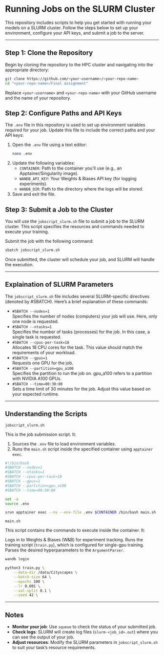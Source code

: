 # Running Jobs on the SLURM Cluster  

This repository includes scripts to help you get started with running your models on a SLURM cluster. Follow the steps below to set up your environment, configure your API keys, and submit a job to the server.  

---

## Step 1: Clone the Repository  

Begin by cloning the repository to the HPC cluster and navigating into the appropriate directory:  

```bash  
git clone https://github.com/<your-username>/<your-repo-name>
cd "<your-repo-name>/Final assignment"
```
Replace `<your-username>` and `<your-repo-name>` with your GitHub username and the name of your repository.

## Step 2: Configure Paths and API Keys

The `.env` file in this repository is used to set up environment variables required for your job. Update this file to include the correct paths and your API keys:

1. Open the `.env` file using a text editor:
   ```bash
   nano .env
   ```
2. Update the following variables:
   - `CONTAINER`: Path to the container you'll use (e.g., an Apptainer/Singularity image).
   - `WANDB_API_KEY`: Your Weights & Biases API key (for logging experiments).
   - `WANDB_DIR`: Path to the directory where the logs will be stored.
3. Save and exit the file.

## Step 3: Submit a Job to the Cluster

You will use the `jobscript_slurm.sh` file to submit a job to the SLURM cluster. This script specifies the resources and commands needed to execute your training.

Submit the job with the following command:

```bash
sbatch jobscript_slurm.sh
```

Once submitted, the cluster will schedule your job, and SLURM will handle the execution.

---

## Explaination of SLURM Parameters

The `jobscript_slurm.sh` file includes several SLURM-specific directives (denoted by #SBATCH). Here’s a brief explanation of these commands:

- `#SBATCH --nodes=1`  
   Specifies the number of nodes (computers) your job will use. Here, only one node is requested.
- `#SBATCH --ntasks=1`  
   Specifies the number of tasks (processes) for the job. In this case, a single task is requested.
- `#SBATCH --cpus-per-task=18`  
   Allocates 18 CPU cores for the task. This value should match the requirements of your workload.
- `#SBATCH --gpus=1`  
   Requests one GPU for the job.
- `#SBATCH --partition=gpu_a100`  
   Specifies the partition to run the job on. gpu_a100 refers to a partition with NVIDIA A100 GPUs.
- `#SBATCH --time=00:30:00`  
   Sets a time limit of 30 minutes for the job. Adjust this value based on your expected runtime.

---

## Understanding the Scripts

`jobscript_slurm.sh`

This is the job submission script. It:

1. Sources the `.env` file to load environment variables.
2. Runs the `main.sh` script inside the specified container using `apptainer exec`.

```bash
#!/bin/bash  
#SBATCH --nodes=1  
#SBATCH --ntasks=1  
#SBATCH --cpus-per-task=18  
#SBATCH --gpus=1  
#SBATCH --partition=gpu_a100  
#SBATCH --time=00:30:00  

set -a  
source .env  

srun apptainer exec --nv --env-file .env $CONTAINER /bin/bash main.sh
```

`main.sh`

This script contains the commands to execute inside the container. It:

Logs in to Weights & Biases (W&B) for experiment tracking.
Runs the training script (`train.py`), which is configured for single-gpu training.
Parses the desired hyperparameters to the `ArgumentParser`.

```bash
wandb login

python3 train.py \
    --data-dir /data/Cityscapes \
    --batch-size 64 \
    --epochs 100 \
    --lr 0.001 \
    --val-split 0.1 \
    --seed 42 \
```

---

## Notes

- **Monitor your job**: Use `squeue` to check the status of your submitted job.
- **Check logs**: SLURM will create log files (`slurm-<job_id>.out`) where you can see the output of your job.
- **Adjust resources**: Modify the SLURM parameters in `jobscript_slurm.sh` to suit your task’s resource requirements.